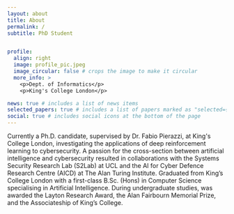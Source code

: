 ```yaml
---
layout: about
title: About
permalink: /
subtitle: PhD Student


profile:
  align: right
  image: profile_pic.jpeg
  image_circular: false # crops the image to make it circular
  more_info: >
    <p>Dept. of Informatics</p>
    <p>King's College London</p>

news: true # includes a list of news items
selected_papers: true # includes a list of papers marked as "selected={true}"
social: true # includes social icons at the bottom of the page
---
```


Currently a Ph.D. candidate, supervised by Dr. Fabio Pierazzi, at King's College London, investigating the applications of deep reinforcement learning to cybersecurity.
A passion for the cross-section between artificial intelligence and cybersecurity resulted in collaborations with the Systems Security Research Lab (S2Lab) at UCL and the AI for Cyber Defence Research Centre (AICD) at The Alan Turing Institute. Graduated from King’s College London with a first-class B.Sc. (Hons) in Computer Science specialising in Artificial Intelligence. During undergraduate studies, was awarded the Layton Research Award, the Alan Fairbourn Memorial Prize, and the Associateship of King’s College.
